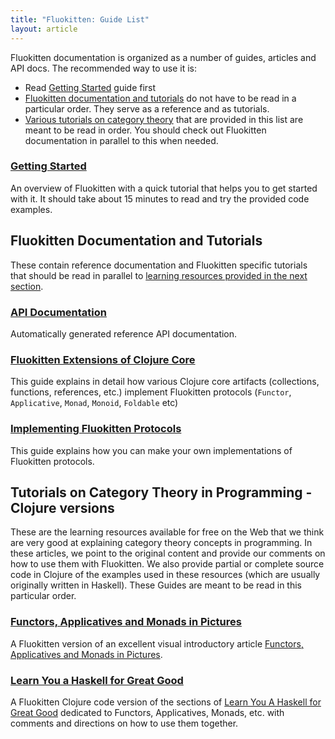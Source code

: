 ```yaml
---
title: "Fluokitten: Guide List"
layout: article
---
```


Fluokitten documentation is organized as a number of guides, articles and API docs. The recommended way to use it is:

* Read [Getting Started](/articles/getting_started.html) guide first
* [Fluokitten documentation and tutorials](#fluokitten_documentation_and_tutorials) do not have to be read in a particular order. They serve as a reference and as tutorials.
* [Various tutorials on category theory](#tutorials_on_category_theory_in_programming) that are provided in this list are meant to be read in order. You should check out Fluokitten documentation in parallel to this when needed.

### [Getting Started](/articles/getting_started.html)

An overview of Fluokitten with a quick tutorial that helps you to get started with it. It should take about
15 minutes to read and try the provided code examples.

## Fluokitten Documentation and Tutorials

These contain reference documentation and Fluokitten specific tutorials that should be read in parallel to [learning resources provided in the next section](#various_tutorials).

### [API Documentation](/codox)

Automatically generated reference API documentation.

### [Fluokitten Extensions of Clojure Core](/articles/clojure_core_extensions.html)

This guide explains in detail how various Clojure core artifacts (collections, functions, references, etc.) implement Fluokitten protocols (`Functor`, `Applicative`, `Monad`, `Monoid`, `Foldable` etc)

### [Implementing Fluokitten Protocols](/articles/implementing_protocols.html)

This guide explains how you can make your own implementations of Fluokitten protocols.

## Tutorials on Category Theory in Programming - Clojure versions

These are the learning resources available for free on the Web that we think are very good at explaining category theory concepts in programming. In these articles, we point to the original content and provide our comments on how to use them with Fluokitten. We also provide partial or complete source code in Clojure of the examples used in these resources (which are usually originally written in Haskell). These Guides are meant to be read in this particular order.

### [Functors, Applicatives and Monads in Pictures](/articles/functors_applicatives_monads_in_pictures.html)

A Fluokitten version of an excellent visual introductory article [Functors, Applicatives and Monads in Pictures](http://adit.io/posts/2013-04-17-functors,_applicatives,_and_monads_in_pictures.html).

### [Learn You a Haskell for Great Good](/articles/learnyouahaskell.html)

A Fluokitten Clojure code version of the sections of [Learn You A Haskell for Great Good](http://learnyouahaskell.com) dedicated to Functors, Applicatives, Monads, etc. with comments and directions on how to use them together.
